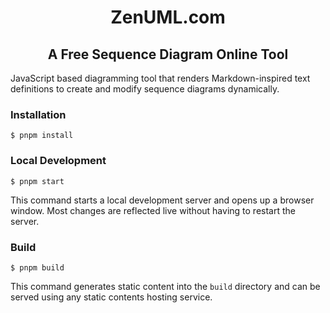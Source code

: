 <div align="center">
  <h1>ZenUML.com</h1>
  <h2>A Free Sequence Diagram Online Tool</h2>
</div>
JavaScript based diagramming tool that renders Markdown-inspired text definitions to create and modify sequence diagrams dynamically.

### Installation

```
$ pnpm install
```

### Local Development

```
$ pnpm start
```

This command starts a local development server and opens up a browser window. Most changes are reflected live without having to restart the server.

### Build

```
$ pnpm build
```

This command generates static content into the `build` directory and can be served using any static contents hosting service.
